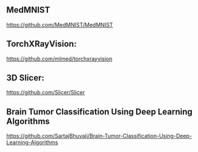 ## MedMNIST
https://github.com/MedMNIST/MedMNIST

## TorchXRayVision:
https://github.com/mlmed/torchxrayvision

## 3D Slicer:
https://github.com/Slicer/Slicer

## Brain Tumor Classification Using Deep Learning Algorithms
https://github.com/SartajBhuvaji/Brain-Tumor-Classification-Using-Deep-Learning-Algorithms
